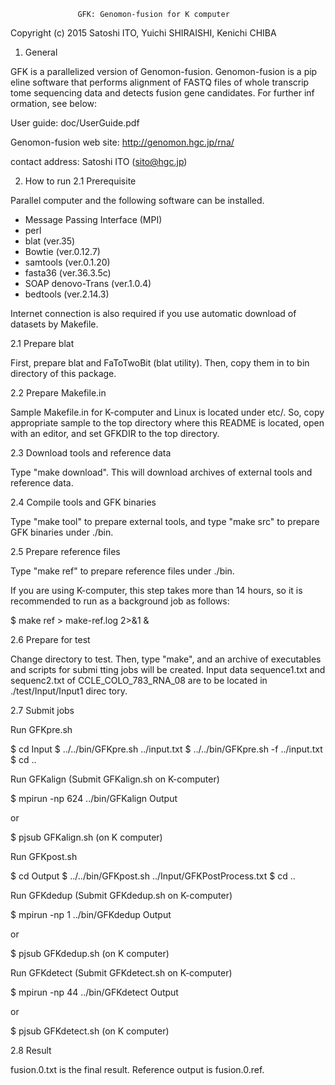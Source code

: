                    GFK: Genomon-fusion for K computer                   

Copyright (c) 2015 Satoshi ITO, Yuichi SHIRAISHI, Kenichi CHIBA 

1. General

GFK is a parallelized version of Genomon-fusion. Genomon-fusion is a pip
eline software that performs alignment of FASTQ files of whole transcrip
tome sequencing data and detects fusion gene candidates. For further inf
ormation, see below:

  User guide:
    doc/UserGuide.pdf

  Genomon-fusion web site:
    http://genomon.hgc.jp/rna/

contact address: Satoshi ITO (sito@hgc.jp)


2. How to run
2.1 Prerequisite

  Parallel computer and the following software can be installed.

  - Message Passing Interface (MPI)
  - perl
  - blat (ver.35)
  - Bowtie (ver.0.12.7)
  - samtools (ver.0.1.20)
  - fasta36 (ver.36.3.5c)
  - SOAP denovo-Trans (ver.1.0.4)
  - bedtools (ver.2.14.3)

  Internet connection is also required if you use automatic download of 
  datasets by Makefile.


2.1 Prepare blat

  First, prepare blat and FaToTwoBit (blat utility). Then, copy them in
  to bin directory of this package.


2.2 Prepare Makefile.in 

  Sample Makefile.in for K-computer and Linux is located under etc/.
  So, copy appropriate sample to the top directory where this README is
  located, open with an editor, and set GFKDIR to the top directory.


2.3 Download tools and reference data

  Type "make download". This will download archives of external tools
  and reference data.


2.4 Compile tools and GFK binaries

  Type "make tool" to prepare external tools, and type "make src" to
  prepare GFK binaries under ./bin.


2.5 Prepare reference files

  Type "make ref" to prepare reference files under ./bin.

  If you are using K-computer, this step takes more than 14 hours, so it
  is recommended to run as a background job as follows:

  $ make ref > make-ref.log 2>&1 &


2.6 Prepare for test

  Change directory to test.
  Then, type "make", and an archive of executables and scripts for submi
  tting jobs will be created. Input data sequence1.txt and sequenc2.txt 
  of CCLE_COLO_783_RNA_08 are to be located in ./test/Input/Input1 direc
  tory.


2.7 Submit jobs

  Run GFKpre.sh

  $ cd Input
  $ ../../bin/GFKpre.sh ../input.txt
  $ ../../bin/GFKpre.sh -f ../input.txt
  $ cd ..


  Run GFKalign (Submit GFKalign.sh on K-computer)

  $ mpirun -np 624 ../bin/GFKalign Output

  or

  $ pjsub GFKalign.sh  (on K computer)


  Run GFKpost.sh

  $ cd Output
  $ ../../bin/GFKpost.sh ../Input/GFKPostProcess.txt
  $ cd ..


  Run GFKdedup (Submit GFKdedup.sh on K-computer)

  $ mpirun -np 1 ../bin/GFKdedup Output

  or

  $ pjsub GFKdedup.sh  (on K computer)


  Run GFKdetect (Submit GFKdetect.sh on K-computer)

  $ mpirun -np 44 ../bin/GFKdetect Output

  or

  $ pjsub GFKdetect.sh  (on K computer)


2.8 Result

  fusion.0.txt is the final result. Reference output is fusion.0.ref.
